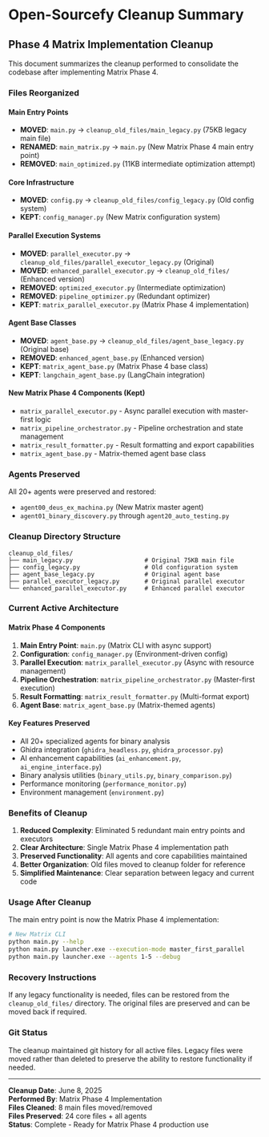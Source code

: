 # Open-Sourcefy Cleanup Summary

## Phase 4 Matrix Implementation Cleanup

This document summarizes the cleanup performed to consolidate the codebase after implementing Matrix Phase 4.

### Files Reorganized

#### Main Entry Points
- **MOVED**: `main.py` → `cleanup_old_files/main_legacy.py` (75KB legacy main file)
- **RENAMED**: `main_matrix.py` → `main.py` (New Matrix Phase 4 main entry point)
- **REMOVED**: `main_optimized.py` (11KB intermediate optimization attempt)

#### Core Infrastructure
- **MOVED**: `config.py` → `cleanup_old_files/config_legacy.py` (Old config system)
- **KEPT**: `config_manager.py` (New Matrix configuration system)

#### Parallel Execution Systems
- **MOVED**: `parallel_executor.py` → `cleanup_old_files/parallel_executor_legacy.py` (Original)
- **MOVED**: `enhanced_parallel_executor.py` → `cleanup_old_files/` (Enhanced version)
- **REMOVED**: `optimized_executor.py` (Intermediate optimization)
- **REMOVED**: `pipeline_optimizer.py` (Redundant optimizer)
- **KEPT**: `matrix_parallel_executor.py` (Matrix Phase 4 implementation)

#### Agent Base Classes
- **MOVED**: `agent_base.py` → `cleanup_old_files/agent_base_legacy.py` (Original base)
- **REMOVED**: `enhanced_agent_base.py` (Enhanced version)
- **KEPT**: `matrix_agent_base.py` (Matrix Phase 4 base class)
- **KEPT**: `langchain_agent_base.py` (LangChain integration)

#### New Matrix Phase 4 Components (Kept)
- `matrix_parallel_executor.py` - Async parallel execution with master-first logic
- `matrix_pipeline_orchestrator.py` - Pipeline orchestration and state management
- `matrix_result_formatter.py` - Result formatting and export capabilities
- `matrix_agent_base.py` - Matrix-themed agent base class

### Agents Preserved
All 20+ agents were preserved and restored:
- `agent00_deus_ex_machina.py` (New Matrix master agent)
- `agent01_binary_discovery.py` through `agent20_auto_testing.py`

### Cleanup Directory Structure
```
cleanup_old_files/
├── main_legacy.py                    # Original 75KB main file
├── config_legacy.py                  # Old configuration system
├── agent_base_legacy.py              # Original agent base
├── parallel_executor_legacy.py       # Original parallel executor
└── enhanced_parallel_executor.py     # Enhanced parallel executor
```

### Current Active Architecture

#### Matrix Phase 4 Components
1. **Main Entry Point**: `main.py` (Matrix CLI with async support)
2. **Configuration**: `config_manager.py` (Environment-driven config)
3. **Parallel Execution**: `matrix_parallel_executor.py` (Async with resource management)
4. **Pipeline Orchestration**: `matrix_pipeline_orchestrator.py` (Master-first execution)
5. **Result Formatting**: `matrix_result_formatter.py` (Multi-format export)
6. **Agent Base**: `matrix_agent_base.py` (Matrix-themed agents)

#### Key Features Preserved
- All 20+ specialized agents for binary analysis
- Ghidra integration (`ghidra_headless.py`, `ghidra_processor.py`)
- AI enhancement capabilities (`ai_enhancement.py`, `ai_engine_interface.py`)
- Binary analysis utilities (`binary_utils.py`, `binary_comparison.py`)
- Performance monitoring (`performance_monitor.py`)
- Environment management (`environment.py`)

### Benefits of Cleanup

1. **Reduced Complexity**: Eliminated 5 redundant main entry points and executors
2. **Clear Architecture**: Single Matrix Phase 4 implementation path
3. **Preserved Functionality**: All agents and core capabilities maintained
4. **Better Organization**: Old files moved to cleanup folder for reference
5. **Simplified Maintenance**: Clear separation between legacy and current code

### Usage After Cleanup

The main entry point is now the Matrix Phase 4 implementation:

```bash
# New Matrix CLI
python main.py --help
python main.py launcher.exe --execution-mode master_first_parallel
python main.py launcher.exe --agents 1-5 --debug
```

### Recovery Instructions

If any legacy functionality is needed, files can be restored from the `cleanup_old_files/` directory. The original files are preserved and can be moved back if required.

### Git Status

The cleanup maintained git history for all active files. Legacy files were moved rather than deleted to preserve the ability to restore functionality if needed.

---

**Cleanup Date**: June 8, 2025  
**Performed By**: Matrix Phase 4 Implementation  
**Files Cleaned**: 8 main files moved/removed  
**Files Preserved**: 24 core files + all agents  
**Status**: Complete - Ready for Matrix Phase 4 production use